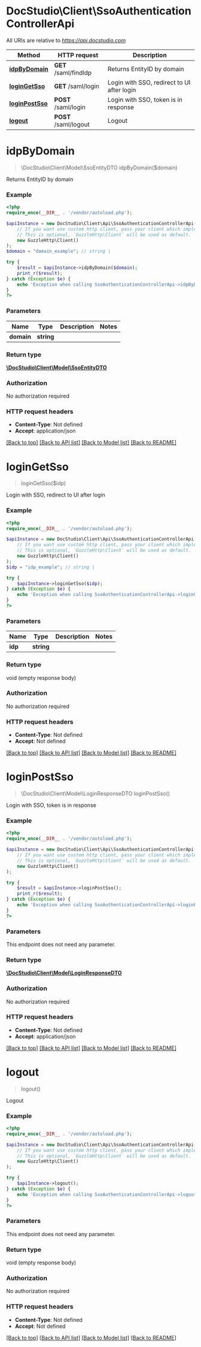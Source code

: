 # DocStudio\Client\SsoAuthenticationControllerApi

All URIs are relative to *https://api.docstudio.com*

Method | HTTP request | Description
------------- | ------------- | -------------
[**idpByDomain**](SsoAuthenticationControllerApi.md#idpbydomain) | **GET** /saml/findIdp | Returns EntityID by domain
[**loginGetSso**](SsoAuthenticationControllerApi.md#logingetsso) | **GET** /saml/login | Login with SSO, redirect to UI after login
[**loginPostSso**](SsoAuthenticationControllerApi.md#loginpostsso) | **POST** /saml/login | Login with SSO, token is in response
[**logout**](SsoAuthenticationControllerApi.md#logout) | **POST** /saml/logout | Logout

# **idpByDomain**
> \DocStudio\Client\Model\SsoEntityDTO idpByDomain($domain)

Returns EntityID by domain

### Example
```php
<?php
require_once(__DIR__ . '/vendor/autoload.php');

$apiInstance = new DocStudio\Client\Api\SsoAuthenticationControllerApi(
    // If you want use custom http client, pass your client which implements `GuzzleHttp\ClientInterface`.
    // This is optional, `GuzzleHttp\Client` will be used as default.
    new GuzzleHttp\Client()
);
$domain = "domain_example"; // string | 

try {
    $result = $apiInstance->idpByDomain($domain);
    print_r($result);
} catch (Exception $e) {
    echo 'Exception when calling SsoAuthenticationControllerApi->idpByDomain: ', $e->getMessage(), PHP_EOL;
}
?>
```

### Parameters

Name | Type | Description  | Notes
------------- | ------------- | ------------- | -------------
 **domain** | **string**|  |

### Return type

[**\DocStudio\Client\Model\SsoEntityDTO**](../Model/SsoEntityDTO.md)

### Authorization

No authorization required

### HTTP request headers

 - **Content-Type**: Not defined
 - **Accept**: application/json

[[Back to top]](#) [[Back to API list]](../../README.md#documentation-for-api-endpoints) [[Back to Model list]](../../README.md#documentation-for-models) [[Back to README]](../../README.md)

# **loginGetSso**
> loginGetSso($idp)

Login with SSO, redirect to UI after login

### Example
```php
<?php
require_once(__DIR__ . '/vendor/autoload.php');

$apiInstance = new DocStudio\Client\Api\SsoAuthenticationControllerApi(
    // If you want use custom http client, pass your client which implements `GuzzleHttp\ClientInterface`.
    // This is optional, `GuzzleHttp\Client` will be used as default.
    new GuzzleHttp\Client()
);
$idp = "idp_example"; // string | 

try {
    $apiInstance->loginGetSso($idp);
} catch (Exception $e) {
    echo 'Exception when calling SsoAuthenticationControllerApi->loginGetSso: ', $e->getMessage(), PHP_EOL;
}
?>
```

### Parameters

Name | Type | Description  | Notes
------------- | ------------- | ------------- | -------------
 **idp** | **string**|  |

### Return type

void (empty response body)

### Authorization

No authorization required

### HTTP request headers

 - **Content-Type**: Not defined
 - **Accept**: Not defined

[[Back to top]](#) [[Back to API list]](../../README.md#documentation-for-api-endpoints) [[Back to Model list]](../../README.md#documentation-for-models) [[Back to README]](../../README.md)

# **loginPostSso**
> \DocStudio\Client\Model\LoginResponseDTO loginPostSso()

Login with SSO, token is in response

### Example
```php
<?php
require_once(__DIR__ . '/vendor/autoload.php');

$apiInstance = new DocStudio\Client\Api\SsoAuthenticationControllerApi(
    // If you want use custom http client, pass your client which implements `GuzzleHttp\ClientInterface`.
    // This is optional, `GuzzleHttp\Client` will be used as default.
    new GuzzleHttp\Client()
);

try {
    $result = $apiInstance->loginPostSso();
    print_r($result);
} catch (Exception $e) {
    echo 'Exception when calling SsoAuthenticationControllerApi->loginPostSso: ', $e->getMessage(), PHP_EOL;
}
?>
```

### Parameters
This endpoint does not need any parameter.

### Return type

[**\DocStudio\Client\Model\LoginResponseDTO**](../Model/LoginResponseDTO.md)

### Authorization

No authorization required

### HTTP request headers

 - **Content-Type**: Not defined
 - **Accept**: application/json

[[Back to top]](#) [[Back to API list]](../../README.md#documentation-for-api-endpoints) [[Back to Model list]](../../README.md#documentation-for-models) [[Back to README]](../../README.md)

# **logout**
> logout()

Logout

### Example
```php
<?php
require_once(__DIR__ . '/vendor/autoload.php');

$apiInstance = new DocStudio\Client\Api\SsoAuthenticationControllerApi(
    // If you want use custom http client, pass your client which implements `GuzzleHttp\ClientInterface`.
    // This is optional, `GuzzleHttp\Client` will be used as default.
    new GuzzleHttp\Client()
);

try {
    $apiInstance->logout();
} catch (Exception $e) {
    echo 'Exception when calling SsoAuthenticationControllerApi->logout: ', $e->getMessage(), PHP_EOL;
}
?>
```

### Parameters
This endpoint does not need any parameter.

### Return type

void (empty response body)

### Authorization

No authorization required

### HTTP request headers

 - **Content-Type**: Not defined
 - **Accept**: Not defined

[[Back to top]](#) [[Back to API list]](../../README.md#documentation-for-api-endpoints) [[Back to Model list]](../../README.md#documentation-for-models) [[Back to README]](../../README.md)

